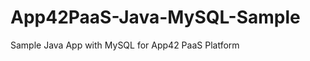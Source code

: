 App42PaaS-Java-MySQL-Sample
===========================

Sample Java App with MySQL for App42 PaaS Platform
